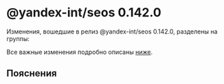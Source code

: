 # @yandex-int/seos 0.142.0

<!-- ЧЕЛОВЕЧЕСКОЕ ВСТУПЛЕНИЕ -->

Изменения, вошедшие в релиз @yandex-int/seos 0.142.0, разделены на группы:

Все важные изменения подробно описаны [ниже](#Пояснения).

## Пояснения

